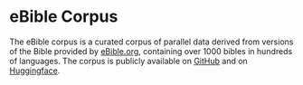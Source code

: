 # eBible Corpus

The eBible corpus is a curated corpus of parallel data derived from versions of the Bible provided by [eBible.org](https://ebible.org/), containing over 1000 bibles in hundreds of languages. The corpus is publicly available on [GitHub](https://github.com/BibleNLP/ebible) and on [Huggingface](https://huggingface.co/datasets/bible-nlp/biblenlp-corpus). 